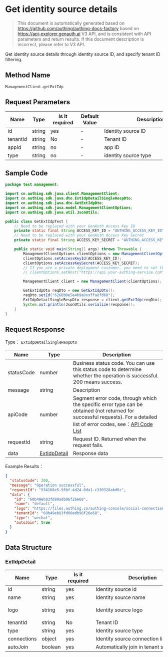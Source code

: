 # Get identity source details

<!--
Warning ⚠️:
Do not modify this document directly,
https://github.com/Authing/authing-docs-factory
Use this project to generate
-->

<LastUpdated />

> This document is automatically generated based on https://github.com/authing/authing-docs-factory based on https://api-explorer.genauth.ai V3 API, and is consistent with API parameters and return results. If this document description is incorrect, please refer to V3 API.

Get identity source details through identity source ID, and specify tenant ID filtering.

## Method Name

`ManagementClient.getExtIdp`

## Request Parameters

| Name     | Type   | <div style="width:80px">Is it required</div> | <div style="width:60px">Default Value</div> | <div style="width:300px">Description</div> | <div style="width:200px">Example Value</div> |
| -------- | ------ | -------------------------------------------- | ------------------------------------------- | ------------------------------------------ | -------------------------------------------- |
| id       | string | yes                                          | -                                           | Identity source ID                         | `6268b0e5e4b9a0e8ffa8fd60`                   |
| tenantId | string | No                                           | -                                           | Tenant ID                                  | `60b49eb83fd80adb96f26e68`                   |
| appId    | string | no                                           | -                                           | app ID                                     | `60b49eb83fd80adb96f26e68`                   |
| type     | string | no                                           | -                                           | identity source type                       |                                              |

## Sample Code

```java
package test.management;

import cn.authing.sdk.java.client.ManagementClient;
import cn.authing.sdk.java.dto.ExtIdpDetailSingleRespDto;
import cn.authing.sdk.java.dto.GetExtIdpDto;
import cn.authing.sdk.java.model.ManagementClientOptions;
import cn.authing.sdk.java.util.JsonUtils;

public class GetExtIdpTest {
    // Need to be replaced with your GenAuth Access Key ID
    private static final String ACCESS_KEY_ID = "AUTHING_ACCESS_KEY_ID";
    // Need to be replaced with your GenAuth Access Key Secret
    private static final String ACCESS_KEY_SECRET = "AUTHING_ACCESS_KEY_SECRET";

    public static void main(String[] args) throws Throwable {
        ManagementClientOptions clientOptions = new ManagementClientOptions();
        clientOptions.setAccessKeyId(ACCESS_KEY_ID);
        clientOptions.setAccessKeySecret(ACCESS_KEY_SECRET);
        // If you are a private deployment customer, you need to set the GenAuth service domain name
        // clientOptions.setHost("https://api.your-authing-service.com");

        ManagementClient client = new ManagementClient(clientOptions);

        GetExtIdpDto reqDto = new GetExtIdpDto();
        reqDto.setId("6268b0e5e4b9a0xxffa8fd60");
        ExtIdpDetailSingleRespDto response = client.getExtIdp(reqDto);
        System.out.println(JsonUtils.serialize(response));
    }
}

```

## Request Response

Type： `ExtIdpDetailSingleRespDto`

| Name       | Type                                     | Description                                                                                                                                                                                                                                                                                                                                       |
| ---------- | ---------------------------------------- | ------------------------------------------------------------------------------------------------------------------------------------------------------------------------------------------------------------------------------------------------------------------------------------------------------------------------------------------------- |
| statusCode | number                                   | Business status code. You can use this status code to determine whether the operation is successful. 200 means success.                                                                                                                                                                                                                           |
| message    | string                                   | Description                                                                                                                                                                                                                                                                                                                                       |
| apiCode    | number                                   | Segment error code, through which the specific error type can be obtained (not returned for successful requests). For a detailed list of error codes, see：[API Code List](https://api-explorer.genauth.ai/?tag=group/%E5%BC%80%E5%8F%91%E5%87%86%E5%A4%87#tag/%E5%BC%80%E5%8F%91%E5%87%86%E5%A4%87/%E9%94%99%E8%AF%AF%E5%A4%84%E7%90%86/apiCode) |
| requestId  | string                                   | Request ID. Returned when the request fails.                                                                                                                                                                                                                                                                                                      |
| data       | <a href="#ExtIdpDetail">ExtIdpDetail</a> | Response data                                                                                                                                                                                                                                                                                                                                     |

Example Results：

```json
{
  "statusCode": 200,
  "message": "Operation successful",
  "requestId": "934108e5-9fbf-4d24-8da1-c330328abd6c",
  "data": {
    "id": "60b49eb83fd80adb96f26e68",
    "name": "default",
    "logo": "https://files.authing.co/authing-console/social-connections/wechatIdentitySource.svg",
    "tenantId": "60b49eb83fd80adb96f26e68",
    "type": "wechat",
    "autoJoin": true
  }
}
```

## Data Structure

### <a id="ExtIdpDetail"></a> ExtIdpDetail

| Name        | Type    | <div style="width:80px">Is it required</div> | <div style="width:300px">Description</div> | <div style="width:200px">Example Value</div>                                           |
| ----------- | ------- | -------------------------------------------- | ------------------------------------------ | -------------------------------------------------------------------------------------- |
| id          | string  | yes                                          | Identity source id                         | `60b49eb83fd80adb96f26e68`                                                             |
| name        | string  | yes                                          | Identity source name                       | `default`                                                                              |
| logo        | string  | yes                                          | Identity source logo                       | `https://files.authing.co/authing-console/social-connections/wechatIdentitySource.svg` |
| tenantId    | string  | No                                           | Tenant ID                                  | `60b49eb83fd80adb96f26e68`                                                             |
| type        | string  | yes                                          | Identity source type                       | `wechat`                                                                               |
| connections | object  | yes                                          | Identity source connection list            |                                                                                        |
| autoJoin    | boolean | yes                                          | Automatically join in tenant scenario      | `true`                                                                                 |
